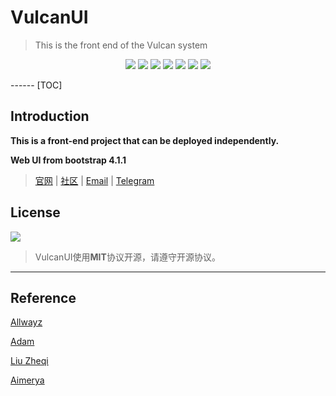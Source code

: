 # VulcanUI

> This is the front end of the Vulcan system
>
<p align="center">
    <a href = "https://jquery.com/"><img src="https://badgen.net/badge/jQuery/v3.4.1/blue"></a>
    <a href = "https://jqueryui.com/"><img src="https://badgen.net/badge/jQueryUI/v1.12.1/orange"></a>
    <a href = "https://getbootstrap.com/"><img src="https://badgen.net/badge/Bootstrap/v4.1.1/purple"></a>
	<a href = "https://github.com/Allwayz/VulcanUI/releases"><img src="https://badgen.net/github/release/Allwayz/VulcanUI"></a>
    <a href = "https://github.com/Allwayz/VulcanUI"><img src="https://badgen.net/github/commits/Allwayz/VulcanUI"></a>
    <img src="https://badgen.net/github/last-commit/Allwayz/VulcanUI/master">
	<img src="https://badgen.net/github/license/Allwayz/VulcanUI">
</p>
------
[TOC]

## Introduction

**This is a front-end project that can be deployed independently.**

**Web UI from bootstrap 4.1.1**

>   [官网]() | [社区]() | [Email]() | [Telegram]()

## License
[![](https://badgen.net/github/license/Allwayz/VulcanUI)](https://github.com/Allwayz/VulcanUI/blob/master/LICENSE)

>   VulcanUI使用**MIT**协议开源，请遵守开源协议。

------

## Reference

[Allwayz]()

[Adam]()

[Liu Zheqi]()

[Aimerya]()

